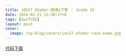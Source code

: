 ```yaml
---
title: iOS17 Shader:雨滴&下雪 ｜ Xcode 15
date: 2024-02-21 12:30:27+8
tags: [SwiftUI]
layout: post
cover:
  image: /vp-blog/covers/ios17-shader-rain-snow.jpg
---
```


<script setup>
import CodeSandbox from 'src/components/InDoc/CodeSandbox.vue'
</script>

<CodeSandbox src="https://player.bilibili.com/player.html?aid=1950974876&bvid=BV1iC411W7Re&cid=1446059614&p=1"></CodeSandbox>

[代码下载](https://github.com/shenxiang11/WeatherApp)
